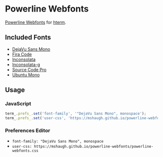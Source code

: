 # Powerline Webfonts

[Powerline Webfonts](https://github.com/powerline/fonts) for [hterm](https://chromium.googlesource.com/apps/libapps/+/master/hterm).

## Included Fonts

* [DejaVu Sans Mono](https://github.com/powerline/fonts/tree/master/DejaVuSansMono)
* [Fira Code](https://github.com/tonsky/FiraCode)
* [Inconsolata](https://github.com/powerline/fonts/tree/master/Inconsolata)
* [Inconsolata-g](https://github.com/powerline/fonts/tree/master/Inconsolata-g)
* [Source Code Pro](https://github.com/powerline/fonts/tree/master/SourceCodePro)
* [Ubuntu Mono](https://github.com/powerline/fonts/tree/master/UbuntuMono)

## Usage

### JavaScript

```javascript
term_.prefs_.set('font-family', '"DejaVu Sans Mono", monospace');
term_.prefs_.set('user-css', 'https://mshaugh.github.io/powerline-webfonts/powerline-webfonts.css');
```

### Preferences Editor

* `font-family: "DejaVu Sans Mono", monospace`
* `user-css: https://mshaugh.github.io/powerline-webfonts/powerline-webfonts.css`
